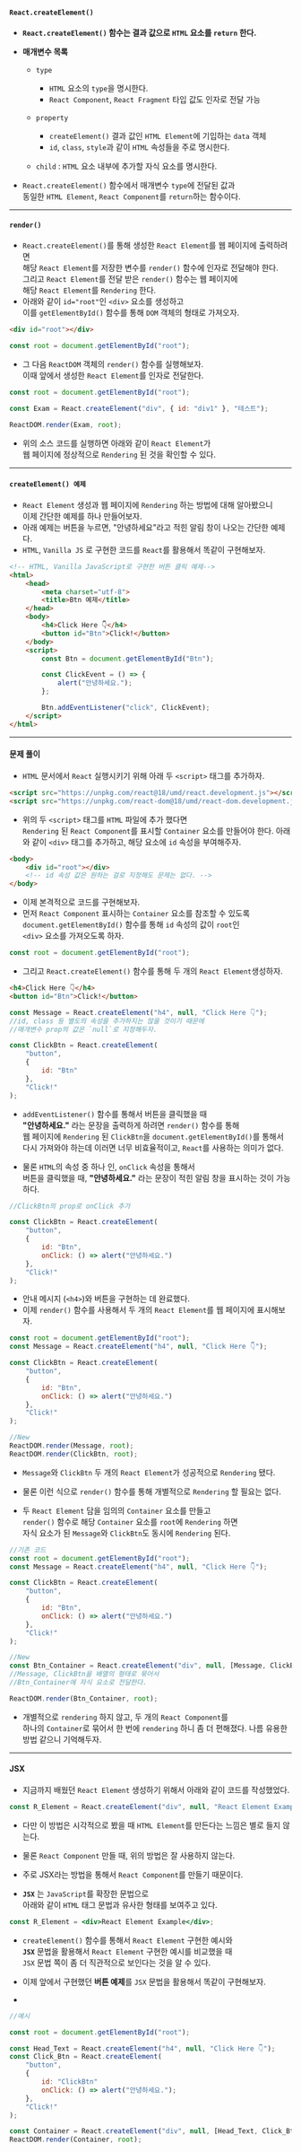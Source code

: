 
#### `React.createElement()` 

- **`React.createElement()` 함수는 결과 값으로 `HTML` 요소를 `return` 한다.**
- **매개변수 목록**
	- `type` 
		- `HTML` 요소의 `type`을 명시한다. 
		- `React Component`, `React Fragment` 타입 값도 인자로 전달 가능

	- `property` 
		- `createElement()` 결과 값인 `HTML Element`에 기입하는 `data` 객체
		- `id`, `class`, `style`과 같이 `HTML` 속성들을 주로 명시한다.

	- `child` : `HTML` 요소 내부에 추가할 자식 요소를 명시한다.
	
- `React.createElement()` 함수에서 매개변수 `type`에 전달된 값과 <br/>
   동일한 `HTML Element`, `React Component`를 `return`하는 함수이다.

---

#### `render()`

- `React.createElement()`를 통해 생성한 `React Element`를 웹 페이지에 출력하려면 <br/>
   해당 `React Element`를 저장한 변수를 `render()` 함수에 인자로 전달해야 한다.<br/>
   그리고 `React Element`를 전달 받은 `render()` 함수는 웹 페이지에 <br/>
   해당 `React Element`를 `Rendering` 한다.
- 아래와 같이 `id="root"`인 `<div>` 요소를 생성하고 <br />
   이를 `getElementById()` 함수를 통해 `DOM` 객체의 형태로 가져오자.

``` html
<div id="root"></div>
```

``` js
const root = document.getElementById("root");
```

- 그 다음 `ReactDOM` 객체의 `render()` 함수를 실행해보자. <br/>
   이때 앞에서 생성한 `React Element`를 인자로 전달한다.

``` js
const root = document.getElementById("root");

const Exam = React.createElement("div", { id: "div1" }, "테스트");

ReactDOM.render(Exam, root);
```

- 위의 소스 코드를 실행하면 아래와 같이 `React Element`가 <br/>
   웹 페이지에 정상적으로 `Rendering` 된 것을 확인할 수 있다.

---

#### `createElement() 예제` 

- `React Element` 생성과 웹 페이지에 `Rendering` 하는 방법에 대해 알아봤으니 <br/>
   이제 간단한 예제를 하나 만들어보자.
- 아래 예제는 버튼을 누르면, "안녕하세요"라고 적힌 알림 창이 나오는 간단한 예제다.
- `HTML`, `Vanilla JS` 로 구현한 코드를 `React`를 활용해서 똑같이 구현해보자.

``` HTML
<!-- HTML, Vanilla JavaScript로 구현한 버튼 클릭 예제-->
<html>
	<head>
		<meta charset="utf-8">
		<title>Btn 예제</title>
	</head>
	<body>
		<h4>Click Here 👇</h4>
		<button id="Btn">Click!</button>
	</body>
	<script>
		const Btn = document.getElementById("Btn");

		const ClickEvent = () => {
			alert("안녕하세요.");
		};

		Btn.addEventListener("click", ClickEvent);
	</script>
</html>
```

---

#### 문제 풀이

- `HTML` 문서에서 `React` 실행시키기 위해 아래 두 `<script>` 태그를 추가하자.

``` html
<script src="https://unpkg.com/react@18/umd/react.development.js"></script>
<script src="https://unpkg.com/react-dom@18/umd/react-dom.development.js"></script>
```

- 위의 두 `<script>` 태그를 `HTML` 파일에 추가 했다면 <br/>
   `Rendering` 된 `React Component`를 표시할 `Container` 요소를 만들어야 한다.
   아래와 같이 `<div>` 태그를 추가하고, 해당 요소에 `id` 속성을 부여해주자.
   
``` html
<body>
	<div id="root"></div>
	<!-- id 속성 값은 원하는 걸로 지정해도 문제는 없다. -->
</body>
```

- 이제 본격적으로 코드를 구현해보자.
- 먼저 `React Component` 표시하는 `Container` 요소를 참조할 수 있도록 <br/>
   `document.getElementById()` 함수를 통해 `id` 속성의 값이 `root`인 <br/>
   `<div>` 요소를 가져오도록 하자.
   
``` js
const root = document.getElementById("root");
```

- 그리고 `React.createElement()` 함수를 통해 두 개의 `React Element`생성하자.

``` html
<h4>Click Here 👇</h4>
<button id="Btn">Click!</button>
```

``` js
const Message = React.createElement("h4", null, "Click Here 👇");
//id, class 등 별도의 속성을 추가하지는 않을 것이기 때문에
//매개변수 prop의 값은 `null`로 지정해두자.

const ClickBtn = React.createElement(
	"button",
	{
		id: "Btn"
	},
	"Click!"
);
```

- `addEventListener()` 함수를 통해서 버튼을 클릭했을 때 <br/>
   **"안녕하세요."** 라는 문장을 출력하게 하려면 `render()` 함수를 통해 <br/>
   웹 페이지에 `Rendering` 된 `ClickBtn`을 `document.getElementById()`를 통해서 <br/>
   다시 가져와야 하는데 이러면 너무 비효율적이고, `React`를 사용하는 의미가 없다.
   
- 물론 `HTML`의 속성 중 하나 인, `onClick` 속성을 통해서 <br/>
   버튼을 클릭했을 때, **"안녕하세요."** 라는 문장이 적힌 알림 창을 표시하는 것이 가능하다.

``` js
//ClickBtn의 prop로 onClick 추가

const ClickBtn = React.createElement(
	"button",
	{
		id: "Btn",
		onClick: () => alert("안녕하세요.")
	},
	"Click!"
);
```


- 안내 메시지 (`<h4>`)와 버튼을 구현하는 데 완료했다.
- 이제 `render()` 함수를 사용해서 두 개의 `React Element`를 웹 페이지에 표시해보자.

``` js
const root = document.getElementById("root");
const Message = React.createElement("h4", null, "Click Here 👇");

const ClickBtn = React.createElement(
	"button",
	{
		id: "Btn",
		onClick: () => alert("안녕하세요.")
	},
	"Click!"
);

//New
ReactDOM.render(Message, root);
ReactDOM.render(ClickBtn, root);
```

- `Message`와 `ClickBtn` 두 개의 `React Element`가 성공적으로 `Rendering` 됐다.
- 물론 이런 식으로 `render()` 함수를 통해 개별적으로 `Rendering` 할 필요는 없다.

- 두 `React Element` 담을 임의의 `Container` 요소를 만들고 <br/>
  `render()` 함수로 해당 `Container` 요소를 `root`에 `Rendering` 하면 <br/>
  자식 요소가 된 `Message`와 `ClickBtn`도 동시에 `Rendering` 된다.

``` js
//기존 코드
const root = document.getElementById("root");
const Message = React.createElement("h4", null, "Click Here 👇");

const ClickBtn = React.createElement(
	"button",
	{
		id: "Btn",
		onClick: () => alert("안녕하세요.")
	},
	"Click!"
);

//New
const Btn_Container = React.createElement("div", null, [Message, ClickBtn]);
//Message, ClickBtn을 배열의 형태로 묶어서
//Btn_Container에 자식 요소로 전달한다.

ReactDOM.render(Btn_Container, root);
```

- 개별적으로 `rendering` 하지 않고, 두 개의 `React Component`를 <br/>
   하나의 `Container`로 묶어서 한 번에 `rendering` 하니 좀 더 편해졌다.
   나름 유용한 방법 같으니 기억해두자.

---
#### JSX

- 지금까지 배웠던 `React Element` 생성하기 위해서 아래와 같이 코드를 작성했었다.

``` js
const R_Element = React.createElement("div", null, "React Element Example");
```

- 다만 이 방법은 시각적으로 봤을 때 `HTML Element`를 만든다는 느낌은 별로 들지 않는다.
- 물론 `React Component` 만들 때, 위의 방법은 잘 사용하지 않는다.
- 주로 JSX라는 방법을 통해서 `React Component`를 만들기 때문이다.

- **`JSX`** 는 `JavaScript`를 확장한 문법으로 <br/>
   아래와 같이 `HTML` 태그 문법과 유사한 형태를 보여주고 있다.
   
``` jsx
const R_Element = <div>React Element Example</div>;
```

- `createElement()` 함수를 통해서 `React Element` 구현한 예시와 <br/>
  **`JSX`** 문법을 활용해서 `React Element` 구현한 예시를 비교했을 때 <br/>
  `JSX` 문법 쪽이 좀 더 직관적으로 보인다는 것을 알 수 있다.

- 이제 앞에서 구현했던 **버튼 예제**를 `JSX` 문법을 활용해서 똑같이 구현해보자.
- 
``` js
//예시

const root = document.getElementById("root");

const Head_Text = React.createElement("h4", null, "Click Here 👇");
const Click_Btn = React.createElement(
	"button",
	{
		id: "ClickBtn"
		onClick: () => alert("안녕하세요.");
	},
	"Click!"
);

const Container = React.createElement("div", null, [Head_Text, Click_Btn]);
ReactDOM.render(Container, root);
```

